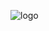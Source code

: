 ![logo](https://user-images.githubusercontent.com/69156872/186827990-b123d9a0-068e-4080-b953-28369e181d24.png)
